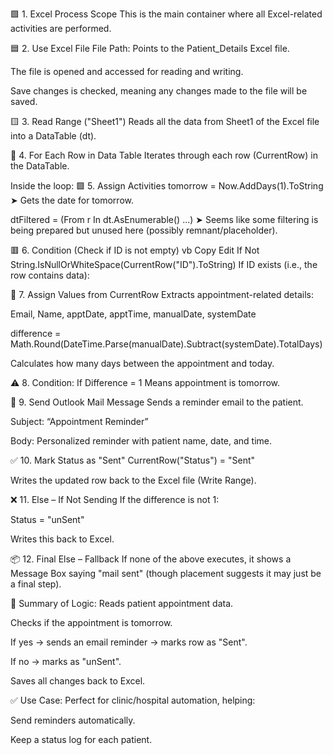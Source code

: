 🟩 1. Excel Process Scope
This is the main container where all Excel-related activities are performed.

🟦 2. Use Excel File
File Path: Points to the Patient_Details Excel file.

The file is opened and accessed for reading and writing.

Save changes is checked, meaning any changes made to the file will be saved.

🟨 3. Read Range ("Sheet1")
Reads all the data from Sheet1 of the Excel file into a DataTable (dt).

🔁 4. For Each Row in Data Table
Iterates through each row (CurrentRow) in the DataTable.

Inside the loop:
🟩 5. Assign Activities
tomorrow = Now.AddDays(1).ToString
➤ Gets the date for tomorrow.

dtFiltered = (From r In dt.AsEnumerable() ...)
➤ Seems like some filtering is being prepared but unused here (possibly remnant/placeholder).

🟥 6. Condition (Check if ID is not empty)
vb
Copy
Edit
If Not String.IsNullOrWhiteSpace(CurrentRow("ID").ToString)
If ID exists (i.e., the row contains data):

🔷 7. Assign Values from CurrentRow
Extracts appointment-related details:

Email, Name, apptDate, apptTime, manualDate, systemDate

difference = Math.Round(DateTime.Parse(manualDate).Subtract(systemDate).TotalDays)

Calculates how many days between the appointment and today.

⚠ 8. Condition: If Difference = 1
Means appointment is tomorrow.

📧 9. Send Outlook Mail Message
Sends a reminder email to the patient.

Subject: “Appointment Reminder”

Body: Personalized reminder with patient name, date, and time.

✅ 10. Mark Status as "Sent"
CurrentRow("Status") = "Sent"

Writes the updated row back to the Excel file (Write Range).

❌ 11. Else – If Not Sending
If the difference is not 1:

Status = "unSent"

Writes this back to Excel.

📦 12. Final Else – Fallback
If none of the above executes, it shows a Message Box saying "mail sent" (though placement suggests it may just be a final step).

📝 Summary of Logic:
Reads patient appointment data.

Checks if the appointment is tomorrow.

If yes → sends an email reminder → marks row as "Sent".

If no → marks as "unSent".

Saves all changes back to Excel.

✅ Use Case:
Perfect for clinic/hospital automation, helping:

Send reminders automatically.

Keep a status log for each patient.

